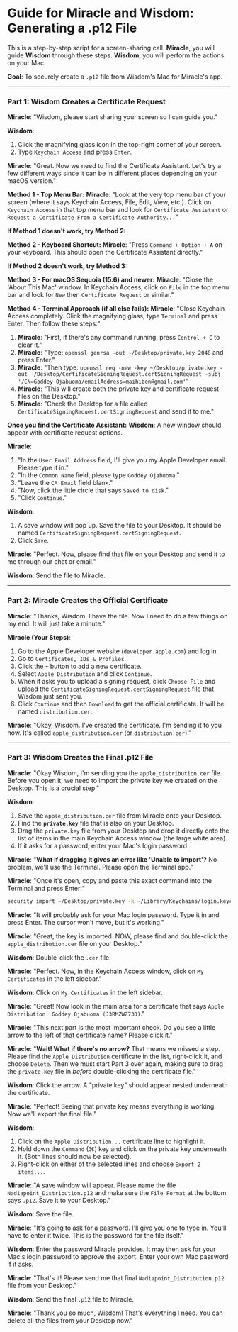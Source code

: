 # Guide for Miracle and Wisdom: Generating a .p12 File

This is a step-by-step script for a screen-sharing call. **Miracle**, you will guide **Wisdom** through these steps. **Wisdom**, you will perform the actions on your Mac.

**Goal**: To securely create a `.p12` file from Wisdom's Mac for Miracle's app.

--- 

### **Part 1: Wisdom Creates a Certificate Request**

**Miracle**: "Wisdom, please start sharing your screen so I can guide you."

**Wisdom**: 
1.  Click the magnifying glass icon in the top-right corner of your screen.
2.  Type `Keychain Access` and press `Enter`.

**Miracle**: "Great. Now we need to find the Certificate Assistant. Let's try a few different ways since it can be in different places depending on your macOS version."

**Method 1 - Top Menu Bar:**
**Miracle**: "Look at the very top menu bar of your screen (where it says Keychain Access, File, Edit, View, etc.). Click on `Keychain Access` in that top menu bar and look for `Certificate Assistant` or `Request a Certificate From a Certificate Authority...`"

**If Method 1 doesn't work, try Method 2:**

**Method 2 - Keyboard Shortcut:**
**Miracle**: "Press `Command + Option + A` on your keyboard. This should open the Certificate Assistant directly."

**If Method 2 doesn't work, try Method 3:**

**Method 3 - For macOS Sequoia (15.6) and newer:**
**Miracle**: "Close the 'About This Mac' window. In Keychain Access, click on `File` in the top menu bar and look for `New` then `Certificate Request` or similar."

**Method 4 - Terminal Approach (if all else fails):**
**Miracle**: "Close Keychain Access completely. Click the magnifying glass, type `Terminal` and press Enter. Then follow these steps:"

1. **Miracle**: "First, if there's any command running, press `Control + C` to clear it."
2. **Miracle**: "Type: `openssl genrsa -out ~/Desktop/private.key 2048` and press Enter."
3. **Miracle**: "Then type: `openssl req -new -key ~/Desktop/private.key -out ~/Desktop/CertificateSigningRequest.certSigningRequest -subj '/CN=Goddey Ojabuoma/emailAddress=maihiben@gmail.com'`"
4. **Miracle**: "This will create both the private key and certificate request files on the Desktop."
5. **Miracle**: "Check the Desktop for a file called `CertificateSigningRequest.certSigningRequest` and send it to me."

**Once you find the Certificate Assistant:**
**Wisdom**: A new window should appear with certificate request options. 

**Miracle**:
1.  "In the `User Email Address` field, I'll give you my Apple Developer email. Please type it in."
2.  "In the `Common Name` field, please type `Goddey Ojabuoma`."
3.  "Leave the `CA Email` field blank."
4.  "Now, click the little circle that says `Saved to disk`."
5.  "Click `Continue`."

**Wisdom**:
1.  A save window will pop up. Save the file to your Desktop. It should be named `CertificateSigningRequest.certSigningRequest`.
2.  Click `Save`.

**Miracle**: "Perfect. Now, please find that file on your Desktop and send it to me through our chat or email."

**Wisdom**: Send the file to Miracle.

--- 

### **Part 2: Miracle Creates the Official Certificate**

**Miracle**: "Thanks, Wisdom. I have the file. Now I need to do a few things on my end. It will just take a minute."

**Miracle (Your Steps)**:
1.  Go to the Apple Developer website (`developer.apple.com`) and log in.
2.  Go to `Certificates, IDs & Profiles`.
3.  Click the `+` button to add a new certificate.
4.  Select `Apple Distribution` and click `Continue`.
5.  When it asks you to upload a signing request, click `Choose File` and upload the `CertificateSigningRequest.certSigningRequest` file that Wisdom just sent you.
6.  Click `Continue` and then `Download` to get the official certificate. It will be named `distribution.cer`.

**Miracle**: "Okay, Wisdom. I've created the certificate. I'm sending it to you now. It's called `apple_distribution.cer` (or `distribution.cer`)."

--- 

### **Part 3: Wisdom Creates the Final .p12 File**

**Miracle**: "Okay Wisdom, I'm sending you the `apple_distribution.cer` file. Before you open it, we need to import the private key we created on the Desktop. This is a crucial step."

**Wisdom**:
1.  Save the `apple_distribution.cer` file from Miracle onto your Desktop.
2.  Find the **`private.key`** file that is also on your Desktop.
3.  Drag the `private.key` file from your Desktop and drop it directly onto the list of items in the main Keychain Access window (the large white area).
4.  If it asks for a password, enter your Mac's login password.

**Miracle**: "**What if dragging it gives an error like 'Unable to import'?** No problem, we'll use the Terminal. Please open the Terminal app."

**Miracle**: "Once it's open, copy and paste this exact command into the Terminal and press Enter:"

```bash
security import ~/Desktop/private.key -k ~/Library/Keychains/login.keychain-db
```

**Miracle**: "It will probably ask for your Mac login password. Type it in and press Enter. The cursor won't move, but it's working."

**Miracle**: "Great, the key is imported. NOW, please find and double-click the `apple_distribution.cer` file on your Desktop."

**Wisdom**: Double-click the `.cer` file.

**Miracle**: "Perfect. Now, in the Keychain Access window, click on `My Certificates` in the left sidebar."

**Wisdom**: Click on `My Certificates` in the left sidebar.

**Miracle**: "Great! Now look in the main area for a certificate that says `Apple Distribution: Goddey Ojabuoma (J3RMZWZ73D)`."

**Miracle**: "This next part is the most important check. Do you see a little arrow to the left of that certificate name? Please click it."

**Miracle**: "**Wait! What if there's no arrow?** That means we missed a step. Please find the `Apple Distribution` certificate in the list, right-click it, and choose `Delete`. Then we must start Part 3 over again, making sure to drag the `private.key` file in *before* double-clicking the certificate file."

**Wisdom**: Click the arrow. A "private key" should appear nested underneath the certificate.

**Miracle**: "Perfect! Seeing that private key means everything is working. Now we'll export the final file."

**Wisdom**:
1.  Click on the `Apple Distribution...` certificate line to highlight it.
2.  Hold down the `Command` (⌘) key and click on the private key underneath it. (Both lines should now be selected).
3.  Right-click on either of the selected lines and choose `Export 2 items...`.

**Miracle**: "A save window will appear. Please name the file `Nadiapoint_Distribution.p12` and make sure the `File Format` at the bottom says `.p12`. Save it to your Desktop."

**Wisdom**: Save the file.

**Miracle**: "It's going to ask for a password. I'll give you one to type in. You'll have to enter it twice. This is the password for the file itself."

**Wisdom**: Enter the password Miracle provides. It may then ask for your Mac's login password to approve the export. Enter your own Mac password if it asks.

**Miracle**: "That's it! Please send me that final `Nadiapoint_Distribution.p12` file from your Desktop."

**Wisdom**: Send the final `.p12` file to Miracle.

**Miracle**: "Thank you so much, Wisdom! That's everything I need. You can delete all the files from your Desktop now."